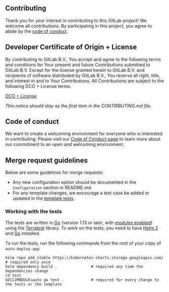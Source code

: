 ## Contributing

Thank you for your interest in contributing to this GitLab project! We welcome
all contributions. By participating in this project, you agree to abide by the
[code of conduct](#code-of-conduct).


## Developer Certificate of Origin + License

By contributing to GitLab B.V., You accept and agree to the following terms and
conditions for Your present and future Contributions submitted to GitLab B.V.
Except for the license granted herein to GitLab B.V. and recipients of software
distributed by GitLab B.V., You reserve all right, title, and interest in and to
Your Contributions. All Contributions are subject to the following DCO + License
terms.

[DCO + License](https://gitlab.com/gitlab-org/dco/blob/master/README.md)

_This notice should stay as the first item in the CONTRIBUTING.md file._

## Code of conduct

We want to create a welcoming environment for everyone who is interested
in contributing. Please visit our [Code of Conduct
page](https://about.gitlab.com/contributing/code-of-conduct) to learn
more about our commitment to an open and welcoming environment.

## Merge request guidelines

Below are some guidelines for merge requests:

- Any new configuration option should be documented in
  the `Configuration` section in README.md.
- For any template changes, we encourage a test case be added or
  updated in the
  [template tests](https://gitlab.com/gitlab-org/charts/auto-deploy-app/-/blob/master/test/template_test.go).

### Working with the tests

The tests are written in [Go](https://golang.org) (version 1.13 or later,
with [modules enabled](https://golang.org/cmd/go/#hdr-Module_support)) using
the [Terratest](https://github.com/gruntwork-io/terratest) library. To work
on the tests, you need to have [Helm 2](https://v2.helm.sh/docs/) and
[Go](https://golang.org) installed.

To run the tests, run the following commands from the root of your copy of `auto-deploy-app`:

```shell
helm repo add stable https://kubernetes-charts.storage.googleapis.com/ # required only once
helm dependency build .               # required any time the dependencies change
cd test
GO111MODULE=auto go test .            # required for every change to the tests or the template
```
